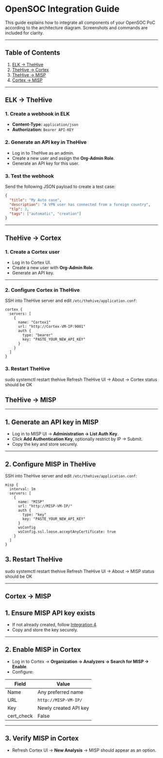 # OpenSOC Integration Guide

This guide explains how to integrate all components of your OpenSOC PoC according to the architecture diagram. Screenshots and commands are included for clarity.

---

## Table of Contents

1. [ELK → TheHive](#elk--thehive)  
2. [TheHive → Cortex](#thehive--cortex)  
3. [TheHive → MISP](#thehive--misp)  
4. [Cortex → MISP](#cortex--misp)  

---

## ELK → TheHive

### 1. Create a webhook in ELK  

- **Content-Type:** `application/json`  
- **Authorization:** `Bearer API-KEY`  


### 2. Generate an API key in TheHive  

- Log in to TheHive as an admin.  
- Create a new user and assign the **Org-Admin Role**.  
- Generate an API key for this user.  


### 3. Test the webhook  

Send the following JSON payload to create a test case:

```json
{
  "title": "My Auto case",
  "description": "A VPN user has connected from a foreign country",
  "tlp": 3,
  "tags": ["automatic", "creation"]
}
```
----


## TheHive → Cortex


### 1. Create a Cortex user

- Log in to Cortex UI.  
- Create a new user with **Org-Admin Role**.  
- Generate an API key.  

---

### 2. Configure Cortex in TheHive

SSH into TheHive server and edit `/etc/thehive/application.conf`:

```hocon
cortex {
  servers: [
    {
      name: "Cortex1"
      url: "http://Cortex-VM-IP:9001"
      auth {
        type: "bearer"
        key: "PASTE_YOUR_NEW_API_KEY"
      }
    }
  ]
}
```
### 3. Restart TheHive

sudo systemctl restart thehive
Refresh TheHive UI → About → Cortex status should be OK

## TheHive → MISP

---

## 1. Generate an API key in MISP

- Log in to MISP UI → **Administration → List Auth Key**.  
- Click **Add Authentication Key**, optionally restrict by IP → Submit.  
- Copy the key and store securely.  


---

## 2. Configure MISP in TheHive

SSH into TheHive server and edit `/etc/thehive/application.conf`:

```hocon
misp {
  interval: 1m
  servers: [
    {
      name: "MISP"
      url: "http://MISP-VM-IP/"
      auth {
        type: "key"
        key: "PASTE_YOUR_NEW_API_KEY"
      }
      wsConfig
      wsConfig.ssl.loose.acceptAnyCertificate: true
    }
  ]
}
```

## 3. Restart TheHive

sudo systemctl restart thehive
Refresh TheHive UI → About → MISP status should be OK

----

## Cortex → MISP


## 1. Ensure MISP API key exists

- If not already created, follow [Integration 4](INTEGRATION-4.md).  
- Copy and store the key securely.  

---

## 2. Enable MISP in Cortex

- Log in to Cortex → **Organization → Analyzers → Search for MISP → Enable**.  
- Configure:

| Field      | Value                       |
|------------|-----------------------------|
| Name       | Any preferred name          |
| URL        | `http://MISP-VM-IP/`        |
| Key        | Newly created API key       |
| cert_check | False                       |


---

## 3. Verify MISP in Cortex

- Refresh Cortex UI → **New Analysis** → MISP should appear as an option.  


